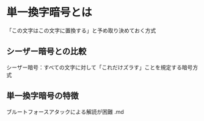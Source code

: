 # 単一換字暗号とは

「この文字はこの文字に置換する」と予め取り決めておく方式

## シーザー暗号との比較

シーザー暗号：すべての文字に対して「これだけズラす」ことを規定する暗号方式

## 単一換字暗号の特徴

ブルートフォースアタックによる解読が困難
.md
